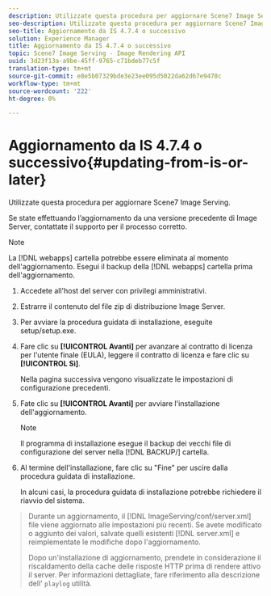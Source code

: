 ```yaml
---
description: Utilizzate questa procedura per aggiornare Scene7 Image Serving.
seo-description: Utilizzate questa procedura per aggiornare Scene7 Image Serving.
seo-title: Aggiornamento da IS 4.7.4 o successivo
solution: Experience Manager
title: Aggiornamento da IS 4.7.4 o successivo
topic: Scene7 Image Serving - Image Rendering API
uuid: 3d23f13a-a9be-45ff-9765-c71bdeb77c5f
translation-type: tm+mt
source-git-commit: e8e5b07329bde3e23ee095d5022da62d67e9478c
workflow-type: tm+mt
source-wordcount: '222'
ht-degree: 0%

---
```



# Aggiornamento da IS 4.7.4 o successivo{#updating-from-is-or-later}

Utilizzate questa procedura per aggiornare Scene7 Image Serving.

Se state effettuando l’aggiornamento da una versione precedente di Image Server, contattate il supporto per il processo corretto.

>[!NOTE]
>
>La [!DNL webapps] cartella potrebbe essere eliminata al momento dell&#39;aggiornamento. Esegui il backup della [!DNL webapps] cartella prima dell&#39;aggiornamento.

1. Accedete all&#39;host del server con privilegi amministrativi.
1. Estrarre il contenuto del file zip di distribuzione Image Server.
1. Per avviare la procedura guidata di installazione, eseguite setup/setup.exe.
1. Fare clic su **[!UICONTROL Avanti]** per avanzare al contratto di licenza per l&#39;utente finale (EULA), leggere il contratto di licenza e fare clic su **[!UICONTROL Sì]**.

   Nella pagina successiva vengono visualizzate le impostazioni di configurazione precedenti.
1. Fate clic su **[!UICONTROL Avanti]** per avviare l&#39;installazione dell&#39;aggiornamento.

   >[!NOTE]
   >
   >Il programma di installazione esegue il backup dei vecchi file di configurazione del server nella [!DNL BACKUP/] cartella.

1. Al termine dell&#39;installazione, fare clic su &quot;Fine&quot; per uscire dalla procedura guidata di installazione.

   In alcuni casi, la procedura guidata di installazione potrebbe richiedere il riavvio del sistema.
>Durante un aggiornamento, il [!DNL ImageServing/conf/server.xml] file viene aggiornato alle impostazioni più recenti. Se avete modificato o aggiunto dei valori, salvate quelli esistenti [!DNL server.xml] e reimplementate le modifiche dopo l&#39;aggiornamento.
>
>Dopo un&#39;installazione di aggiornamento, prendete in considerazione il riscaldamento della cache delle risposte HTTP prima di rendere attivo il server. Per informazioni dettagliate, fare riferimento alla descrizione dell&#39; `playlog` utilità.

